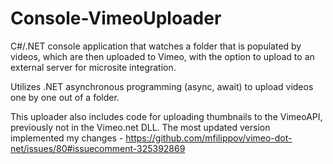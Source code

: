 # Console-VimeoUploader
C#/.NET console application that watches a folder that is populated by videos, which are then uploaded to Vimeo, with the option to upload to an external server for microsite integration.

Utilizes .NET asynchronous programming (async, await) to upload videos one by one out of a folder.

This uploader also includes code for uploading thumbnails to the VimeoAPI, previously not in the Vimeo.net DLL. The most updated version implemented
my changes - https://github.com/mfilippov/vimeo-dot-net/issues/80#issuecomment-325392869
